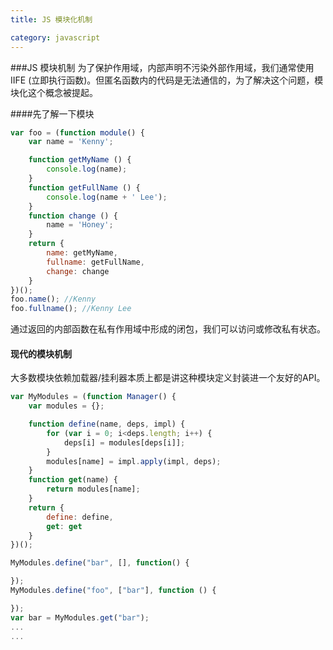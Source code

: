 ```yaml
---
title: JS 模块化机制

category: javascript
---
```


###JS 模块机制
为了保护作用域，内部声明不污染外部作用域，我们通常使用IIFE (立即执行函数)。但匿名函数内的代码是无法通信的，为了解决这个问题，模块化这个概念被提起。

####先了解一下模块

```javascript
var foo = (function module() {
    var name = 'Kenny';

    function getMyName () {
        console.log(name);
    }
    function getFullName () {
        console.log(name + ' Lee');
    }
    function change () {
        name = 'Honey';
    }
    return {
        name: getMyName,
        fullname: getFullName,
        change: change
    }
})();
foo.name(); //Kenny
foo.fullname(); //Kenny Lee
```

通过返回的内部函数在私有作用域中形成的闭包，我们可以访问或修改私有状态。

#### 现代的模块机制
大多数模块依赖加载器/挂利器本质上都是讲这种模块定义封装进一个友好的API。

```javascript
var MyModules = (function Manager() {
    var modules = {};

    function define(name, deps, impl) {
        for (var i = 0; i<deps.length; i++) {
            deps[i] = modules[deps[i]];
        }
        modules[name] = impl.apply(impl, deps);
    }
    function get(name) {
        return modules[name];
    }
    return {
        define: define,
        get: get
    }
})();

MyModules.define("bar", [], function() {

});
MyModules.define("foo", ["bar"], function () {

});
var bar = MyModules.get("bar");
...
...
```
